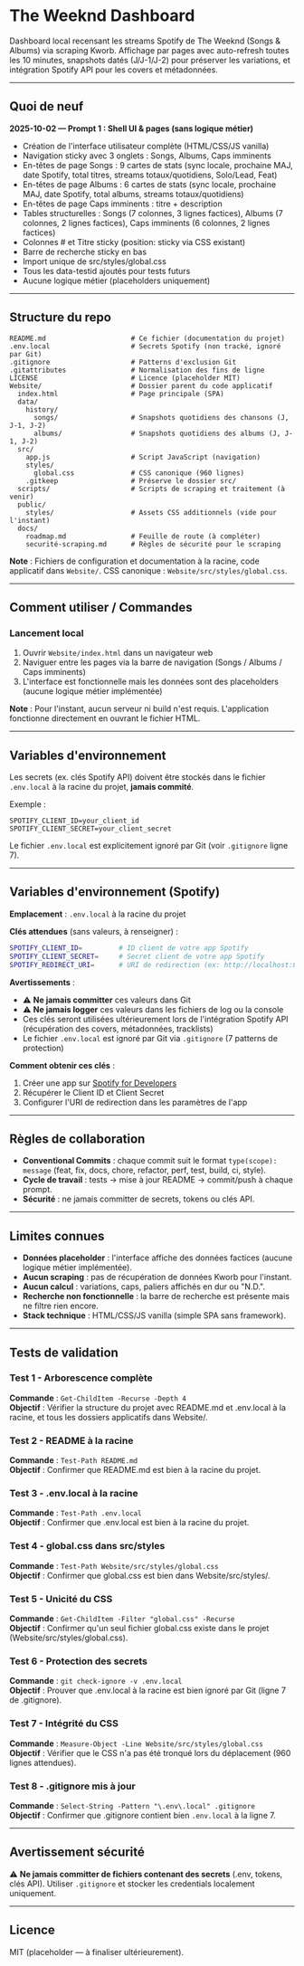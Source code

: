 # The Weeknd Dashboard

Dashboard local recensant les streams Spotify de The Weeknd (Songs & Albums) via scraping Kworb. Affichage par pages avec auto-refresh toutes les 10 minutes, snapshots datés (J/J-1/J-2) pour préserver les variations, et intégration Spotify API pour les covers et métadonnées.

---

## Quoi de neuf

**2025-10-02 — Prompt 1 : Shell UI & pages (sans logique métier)**
- Création de l'interface utilisateur complète (HTML/CSS/JS vanilla)
- Navigation sticky avec 3 onglets : Songs, Albums, Caps imminents
- En-têtes de page Songs : 9 cartes de stats (sync locale, prochaine MAJ, date Spotify, total titres, streams totaux/quotidiens, Solo/Lead, Feat)
- En-têtes de page Albums : 6 cartes de stats (sync locale, prochaine MAJ, date Spotify, total albums, streams totaux/quotidiens)
- En-têtes de page Caps imminents : titre + description
- Tables structurelles : Songs (7 colonnes, 3 lignes factices), Albums (7 colonnes, 2 lignes factices), Caps imminents (6 colonnes, 2 lignes factices)
- Colonnes # et Titre sticky (position: sticky via CSS existant)
- Barre de recherche sticky en bas
- Import unique de src/styles/global.css
- Tous les data-testid ajoutés pour tests futurs
- Aucune logique métier (placeholders uniquement)

---

## Structure du repo

```
README.md                     # Ce fichier (documentation du projet)
.env.local                    # Secrets Spotify (non tracké, ignoré par Git)
.gitignore                    # Patterns d'exclusion Git
.gitattributes                # Normalisation des fins de ligne
LICENSE                       # Licence (placeholder MIT)
Website/                      # Dossier parent du code applicatif
  index.html                  # Page principale (SPA)
  data/
    history/
      songs/                  # Snapshots quotidiens des chansons (J, J-1, J-2)
      albums/                 # Snapshots quotidiens des albums (J, J-1, J-2)
  src/
    app.js                    # Script JavaScript (navigation)
    styles/
      global.css              # CSS canonique (960 lignes)
    .gitkeep                  # Préserve le dossier src/
  scripts/                    # Scripts de scraping et traitement (à venir)
  public/
    styles/                   # Assets CSS additionnels (vide pour l'instant)
  docs/
    roadmap.md                # Feuille de route (à compléter)
    securité-scraping.md      # Règles de sécurité pour le scraping
```

**Note** : Fichiers de configuration et documentation à la racine, code applicatif dans `Website/`. CSS canonique : `Website/src/styles/global.css`.

---

## Comment utiliser / Commandes

### Lancement local

1. Ouvrir `Website/index.html` dans un navigateur web
2. Naviguer entre les pages via la barre de navigation (Songs / Albums / Caps imminents)
3. L'interface est fonctionnelle mais les données sont des placeholders (aucune logique métier implémentée)

**Note** : Pour l'instant, aucun serveur ni build n'est requis. L'application fonctionne directement en ouvrant le fichier HTML.

---

## Variables d'environnement

Les secrets (ex. clés Spotify API) doivent être stockés dans le fichier `.env.local` à la racine du projet, **jamais commité**.

Exemple :
```
SPOTIFY_CLIENT_ID=your_client_id
SPOTIFY_CLIENT_SECRET=your_client_secret
```

Le fichier `.env.local` est explicitement ignoré par Git (voir `.gitignore` ligne 7).

---

## Variables d'environnement (Spotify)

**Emplacement** : `.env.local` à la racine du projet

**Clés attendues** (sans valeurs, à renseigner) :
```bash
SPOTIFY_CLIENT_ID=         # ID client de votre app Spotify
SPOTIFY_CLIENT_SECRET=     # Secret client de votre app Spotify
SPOTIFY_REDIRECT_URI=      # URI de redirection (ex: http://localhost:8888/callback)
```

**Avertissements** :
- ⚠️ **Ne jamais committer** ces valeurs dans Git
- ⚠️ **Ne jamais logger** ces valeurs dans les fichiers de log ou la console
- Ces clés seront utilisées ultérieurement lors de l'intégration Spotify API (récupération des covers, métadonnées, tracklists)
- Le fichier `.env.local` est ignoré par Git via `.gitignore` (7 patterns de protection)

**Comment obtenir ces clés** :
1. Créer une app sur [Spotify for Developers](https://developer.spotify.com/dashboard)
2. Récupérer le Client ID et Client Secret
3. Configurer l'URI de redirection dans les paramètres de l'app

---

## Règles de collaboration

- **Conventional Commits** : chaque commit suit le format `type(scope): message` (feat, fix, docs, chore, refactor, perf, test, build, ci, style).
- **Cycle de travail** : tests → mise à jour README → commit/push à chaque prompt.
- **Sécurité** : ne jamais committer de secrets, tokens ou clés API.

---

## Limites connues

- **Données placeholder** : l'interface affiche des données factices (aucune logique métier implémentée).
- **Aucun scraping** : pas de récupération de données Kworb pour l'instant.
- **Aucun calcul** : variations, caps, paliers affichés en dur ou "N.D.".
- **Recherche non fonctionnelle** : la barre de recherche est présente mais ne filtre rien encore.
- **Stack technique** : HTML/CSS/JS vanilla (simple SPA sans framework).

---

## Tests de validation

### Test 1 - Arborescence complète
**Commande** : `Get-ChildItem -Recurse -Depth 4`  
**Objectif** : Vérifier la structure du projet avec README.md et .env.local à la racine, et tous les dossiers applicatifs dans Website/.

### Test 2 - README à la racine
**Commande** : `Test-Path README.md`  
**Objectif** : Confirmer que README.md est bien à la racine du projet.

### Test 3 - .env.local à la racine
**Commande** : `Test-Path .env.local`  
**Objectif** : Confirmer que .env.local est bien à la racine du projet.

### Test 4 - global.css dans src/styles
**Commande** : `Test-Path Website/src/styles/global.css`  
**Objectif** : Confirmer que global.css est bien dans Website/src/styles/.

### Test 5 - Unicité du CSS
**Commande** : `Get-ChildItem -Filter "global.css" -Recurse`  
**Objectif** : Confirmer qu'un seul fichier global.css existe dans le projet (Website/src/styles/global.css).

### Test 6 - Protection des secrets
**Commande** : `git check-ignore -v .env.local`  
**Objectif** : Prouver que .env.local à la racine est bien ignoré par Git (ligne 7 de .gitignore).

### Test 7 - Intégrité du CSS
**Commande** : `Measure-Object -Line Website/src/styles/global.css`  
**Objectif** : Vérifier que le CSS n'a pas été tronqué lors du déplacement (960 lignes attendues).

### Test 8 - .gitignore mis à jour
**Commande** : `Select-String -Pattern "\.env\.local" .gitignore`  
**Objectif** : Confirmer que .gitignore contient bien `.env.local` à la ligne 7.

---

## Avertissement sécurité

⚠️ **Ne jamais committer de fichiers contenant des secrets** (.env, tokens, clés API). Utiliser `.gitignore` et stocker les credentials localement uniquement.

---

## Licence

MIT (placeholder — à finaliser ultérieurement).
